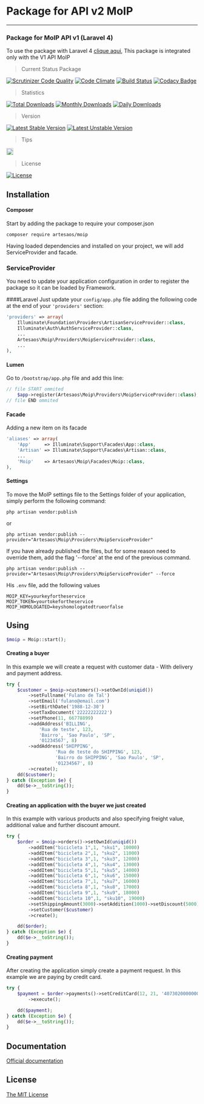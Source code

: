 # Package for API v2 MoIP
----------------------
### Package for MoIP API v1 (Laravel 4)

To use the package with Laravel 4 [clique aqui](https://github.com/SOSTheBlack/moip), This package is integrated only with the V1 API MoIP

> Current Status Package

[![Scrutinizer Code Quality](https://scrutinizer-ci.com/g/artesaos/moip/badges/quality-score.png?b=master)](https://scrutinizer-ci.com/g/artesaos/moip/?branch=master)
[![Code Climate](https://codeclimate.com/github/artesaos/moip/badges/gpa.svg)](https://codeclimate.com/github/artesaos/moip)
[![Build Status](https://scrutinizer-ci.com/g/artesaos/moip/badges/build.png?b=master)](https://scrutinizer-ci.com/g/artesaos/moip/build-status/master)
[![Codacy Badge](https://www.codacy.com/project/badge/61b5d36f2e544ffea6fa79ae316cc9d6)](https://www.codacy.com/app/jeancesargarcia/moip)

> Statistics

[![Total Downloads](https://poser.pugx.org/artesaos/moip/downloads)](https://packagist.org/packages/artesaos/moip)
[![Monthly Downloads](https://poser.pugx.org/artesaos/moip/d/monthly)](https://packagist.org/packages/artesaos/moip)
[![Daily Downloads](https://poser.pugx.org/artesaos/moip/d/daily)](https://packagist.org/packages/artesaos/moip)

> Version

[![Latest Stable Version](https://poser.pugx.org/artesaos/moip/v/stable)](https://packagist.org/packages/artesaos/moip)
[![Latest Unstable Version](https://poser.pugx.org/artesaos/moip/v/unstable)](https://packagist.org/packages/artesaos/moip)


> Tips

<a href="http://zenhub.io" target="_blank"><img src="https://raw.githubusercontent.com/ZenHubIO/support/master/zenhub-badge.png" height="18px" alt="Powered by ZenHub"/></a>

> License

[![License](https://poser.pugx.org/artesaos/moip/license)](https://packagist.org/packages/artesaos/moip)


## Installation

#### Composer

Start by adding the package to require your composer.json

```shell
composer require artesaos/moip
```

Having loaded dependencies and installed on your project, we will add ServiceProvider and facade.

### ServiceProvider
You need to update your application configuration in order to register the package so it can be loaded by Framework.

####Laravel
Just update your `config/app.php` file adding the following code at the end of your `'providers'` section:

```php
'providers' => array(
    Illuminate\Foundation\Providers\ArtisanServiceProvider::class,
    Illuminate\Auth\AuthServiceProvider::class,
    ...
    Artesaos\Moip\Providers\MoipServiceProvider::class,
    ...
),
```


#### Lumen
Go to `/bootstrap/app.php` file and add this line:

```php
// file START ommited
	$app->register(Artesaos\Moip\Providers\MoipServiceProvider::class);
// file END ommited
```

#### Facade
Adding a new item on its facade

```php
'aliases' => array(
	'App'     => Illuminate\Support\Facades\App::class,
	'Artisan' => Illuminate\Support\Facades\Artisan::class,
	...
	'Moip'    => Artesaos\Moip\Facades\Moip::class,
),
```

#### Settings
To move the MoIP settings file to the Settings folder of your application, simply perform the following command:

```shell
php artisan vendor:publish
```

or
```shell
php artisan vendor:publish --provider="Artesaos\Moip\Providers\MoipServiceProvider"
```

If you have already published the files, but for some reason need to override them, add the flag '--force' at the end of the previous command.

```shell
php artisan vendor:publish --provider="Artesaos\Moip\Providers\MoipServiceProvider" --force
```

His `.env` file, add the following values

```
MOIP_KEY=yourkeyfortheservice
MOIP_TOKEN=yourtokefortheservice
MOIP_HOMOLOGATED=keyshomologatedtrueorfalse
```

## Using

```php
$moip = Moip::start();
```

#### Creating a buyer

In this example we will create a request with customer data - With delivery and payment address.
```php
try {
    $customer = $moip->customers()->setOwnId(uniqid())
        ->setFullname('Fulano de Tal')
        ->setEmail('fulano@email.com')
        ->setBirthDate('1988-12-30')
        ->setTaxDocument('22222222222')
        ->setPhone(11, 66778899)
        ->addAddress('BILLING',
            'Rua de teste', 123,
            'Bairro', 'Sao Paulo', 'SP',
            '01234567', 8)
        ->addAddress('SHIPPING',
                  'Rua de teste do SHIPPING', 123,
                  'Bairro do SHIPPING', 'Sao Paulo', 'SP',
                  '01234567', 8)
        ->create();
    dd($customer);
} catch (Exception $e) {
    dd($e->__toString());
}
```
#### Creating an application with the buyer we just created

In this example with various products and also specifying freight value, additional value and further discount amount.

```php
try {
    $order = $moip->orders()->setOwnId(uniqid())
        ->addItem("bicicleta 1",1, "sku1", 10000)
        ->addItem("bicicleta 2",1, "sku2", 11000)
        ->addItem("bicicleta 3",1, "sku3", 12000)
        ->addItem("bicicleta 4",1, "sku4", 13000)
        ->addItem("bicicleta 5",1, "sku5", 14000)
        ->addItem("bicicleta 6",1, "sku6", 15000)
        ->addItem("bicicleta 7",1, "sku7", 16000)
        ->addItem("bicicleta 8",1, "sku8", 17000)
        ->addItem("bicicleta 9",1, "sku9", 18000)
        ->addItem("bicicleta 10",1, "sku10", 19000)
        ->setShippingAmount(3000)->setAddition(1000)->setDiscount(5000)
        ->setCustomer($customer)
        ->create();

    dd($order);
} catch (Exception $e) {
    dd($e->__toString());
}
```

#### Creating payment

After creating the application simply create a payment request.
In this example we are paying by credit card.

```php
try {
    $payment = $order->payments()->setCreditCard(12, 21, '4073020000000002', '123', $customer)
        ->execute();

    dd($payment);
} catch (Exception $e) {
    dd($e->__toString());
}
```

## Documentation

[Official documentation](https://moip.com.br/referencia-api/)

## License

[The MIT License](https://github.com/artesaos/moip/blob/master/LICENSE)
